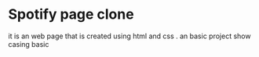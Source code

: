 <h1>
  Spotify page clone
</h1>
<p>
  it is an web page that is created using html and css . an basic project show casing basic 
  
</p>
